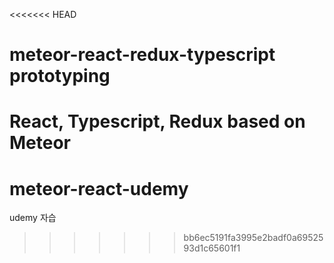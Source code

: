 <<<<<<< HEAD
# meteor-react-redux-typescript prototyping
React, Typescript, Redux based on Meteor
=======
# meteor-react-udemy
udemy 자습
>>>>>>> bb6ec5191fa3995e2badf0a6952593d1c65601f1
